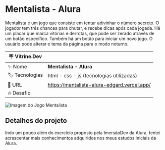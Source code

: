# Mentalista - Alura

Mentalista é um jogo que consiste em tentar adivinhar o número secreto. O jogador tem três chances para chutar, e recebe dicas após cada jogada. Há um placar que marca vitórias e derrotas, que pode ser zerado através de um botão específico. Também há um botão para iniciar um novo jogo. O usuário pode alterar o tema da página para o modo noturno.

| :placard: Vitrine.Dev |     |
| -------------  | --- |
| :sparkles: Nome        | **Mentalista - Alura**
| :label: Tecnologias | html - css - js (tecnologias utilizadas)
| :rocket: URL         | https://mentalista-alura-edgard.vercel.app/
| :fire: Desafio     | 

<!-- Inserir imagem com a #vitrinedev ao final do link -->
![Imagem do Jogo Mentalista](https://user-images.githubusercontent.com/104387854/187742126-a58d8161-f3b8-469a-8780-6daa0dcb79b1.png#vitrinedev)

## Detalhes do projeto

Indo um pouco além do exercício proposto pela ImersãoDev da Alura, tentei acrescentar mais conhecimentos adquiridos nos meus estudos iniciais da Alura.




